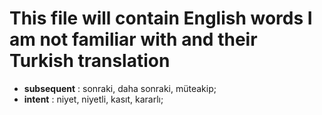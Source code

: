 # This file will contain English words I am not familiar with and their Turkish translation
- **subsequent** : sonraki, daha sonraki, müteakip;
- **intent** : niyet, niyetli, kasıt, kararlı;